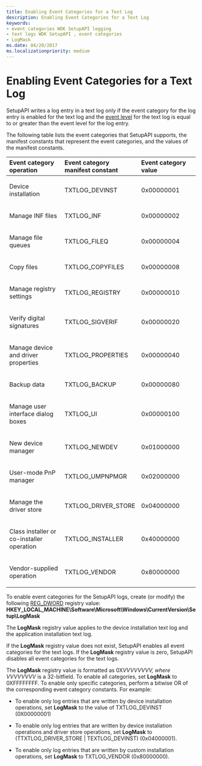```yaml
---
title: Enabling Event Categories for a Text Log
description: Enabling Event Categories for a Text Log
keywords:
- event categories WDK SetupAPI logging
- text logs WDK SetupAPI , event categories
- LogMask
ms.date: 04/20/2017
ms.localizationpriority: medium
---
```


# Enabling Event Categories for a Text Log


SetupAPI writes a log entry in a text log only if the event category for the log entry is enabled for the text log and the [event level](setting-the-event-level-for-a-text-log.md) for the text log is equal to or greater than the event level for the log entry.

The following table lists the event categories that SetupAPI supports, the manifest constants that represent the event categories, and the values of the manifest constants.

<table>
<colgroup>
<col width="33%" />
<col width="33%" />
<col width="33%" />
</colgroup>
<thead>
<tr class="header">
<th align="left">Event category operation</th>
<th align="left">Event category manifest constant</th>
<th align="left">Event category value</th>
</tr>
</thead>
<tbody>
<tr class="odd">
<td align="left"><p>Device installation</p></td>
<td align="left"><p>TXTLOG_DEVINST</p></td>
<td align="left"><p>0x00000001</p></td>
</tr>
<tr class="even">
<td align="left"><p>Manage INF files</p></td>
<td align="left"><p>TXTLOG_INF</p></td>
<td align="left"><p>0x00000002</p></td>
</tr>
<tr class="odd">
<td align="left"><p>Manage file queues</p></td>
<td align="left"><p>TXTLOG_FILEQ</p></td>
<td align="left"><p>0x00000004</p></td>
</tr>
<tr class="even">
<td align="left"><p>Copy files</p></td>
<td align="left"><p>TXTLOG_COPYFILES</p></td>
<td align="left"><p>0x00000008</p></td>
</tr>
<tr class="odd">
<td align="left"><p>Manage registry settings</p></td>
<td align="left"><p>TXTLOG_REGISTRY</p></td>
<td align="left"><p>0x00000010</p></td>
</tr>
<tr class="even">
<td align="left"><p>Verify digital signatures</p></td>
<td align="left"><p>TXTLOG_SIGVERIF</p></td>
<td align="left"><p>0x00000020</p></td>
</tr>
<tr class="odd">
<td align="left"><p>Manage device and driver properties</p></td>
<td align="left"><p>TXTLOG_PROPERTIES</p></td>
<td align="left"><p>0x00000040</p></td>
</tr>
<tr class="even">
<td align="left"><p>Backup data</p></td>
<td align="left"><p>TXTLOG_BACKUP</p></td>
<td align="left"><p>0x00000080</p></td>
</tr>
<tr class="odd">
<td align="left"><p>Manage user interface dialog boxes</p></td>
<td align="left"><p>TXTLOG_UI</p></td>
<td align="left"><p>0x00000100</p></td>
</tr>
<tr class="even">
<td align="left"><p>New device manager</p></td>
<td align="left"><p>TXTLOG_NEWDEV</p></td>
<td align="left"><p>0x01000000</p></td>
</tr>
<tr class="odd">
<td align="left"><p>User-mode PnP manager</p></td>
<td align="left"><p>TXTLOG_UMPNPMGR</p></td>
<td align="left"><p>0x02000000</p></td>
</tr>
<tr class="even">
<td align="left"><p>Manage the driver store</p></td>
<td align="left"><p>TXTLOG_DRIVER_STORE</p></td>
<td align="left"><p>0x04000000</p></td>
</tr>
<tr class="odd">
<td align="left"><p>Class installer or co-installer operation</p></td>
<td align="left"><p>TXTLOG_INSTALLER</p></td>
<td align="left"><p>0x40000000</p></td>
</tr>
<tr class="even">
<td align="left"><p>Vendor-supplied operation</p></td>
<td align="left"><p>TXTLOG_VENDOR</p></td>
<td align="left"><p>0x80000000</p></td>
</tr>
</tbody>
</table>

 

<a href="" id="to-enable-event-categories-for-the-setupapi-logs--create--or-modify--the-following-reg-dword-registry-value-"></a>To enable event categories for the SetupAPI logs, create (or modify) the following [REG_DWORD](/windows/desktop/SysInfo/registry-value-types) registry value:  
**HKEY_LOCAL_MACHINE\\Software\\Microsoft\\Windows\\CurrentVersion\\Setup\\LogMask**

The **LogMask** registry value applies to the device installation text log and the application installation text log.

If the **LogMask** registry value does not exist, SetupAPI enables all event categories for the text logs. If the **LogMask** registry value is zero, SetupAPI disables all event categories for the text logs.

The **LogMask** registry value is formatted as 0X*VVVVVVVV, where VVVVVVVV* is a 32-bitfield. To enable all categories, set **LogMask** to 0XFFFFFFFF. To enable only specific categories, perform a bitwise OR of the corresponding event category constants. For example:

-   To enable only log entries that are written by device installation operations, set **LogMask** to the value of TXTLOG_DEVINST (0X00000001)

-   To enable only log entries that are written by device installation operations and driver store operations, set **LogMask** to (TTXTLOG_DRIVER_STORE | TEXTLOG_DEVINST) (0x04000001).

-   To enable only log entries that are written by custom installation operations, set **LogMask** to TXTLOG_VENDOR (0x80000000).

 

